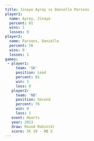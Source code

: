 ```yaml
---
title: Jinaye Ayrey vs Danielle Parsons
player1:                 
  name: Ayrey, Jinaye    
  percent: 81            
  wins: 1                
  losses: 0              
player2:                 
  name: Parsons, Danielle
  percent: 76            
  wins: 0                
  losses: 1              
games:
 - player1:        
     team: 'SK'    
     position: Lead
     percent: 81   
     win: 1        
     loss: 0       
   player2:          
     team: 'NB'      
     position: Second
     percent: 76     
     win: 0          
     loss: 1         
   event: Hearts       
   year: 2013          
   draw: Round Robin(4)
   score: SK 10 - NB 5 
---
```

